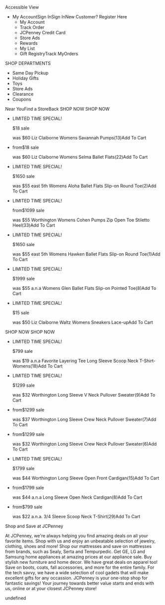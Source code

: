 Accessible View

*   My AccountSign InSign InNew Customer? Register Here
    *   My Account
    *   Track Order
    *   JCPenney Credit Card
    *   Store Ads
    *   Rewards
    *   My List
    *   Gift RegistryTrack MyOrders

SHOP DEPARTMENTS

*   Same Day Pickup
*   Holiday Gifts
*   Toys
*   Store Ads
*   Clearance
*   Coupons

Near YouFind a StoreBack SHOP NOW SHOP NOW

*   LIMITED TIME SPECIAL!
    
    $18 sale
    
    was $60 Liz Claiborne Womens Savannah Pumps(13)Add To Cart
*   from$18 sale
    
    was $60 Liz Claiborne Womens Selma Ballet Flats(22)Add To Cart
*   LIMITED TIME SPECIAL!
    
    $1650 sale
    
    was $55 east 5th Womens Aloha Ballet Flats Slip-on Round Toe(2)Add To Cart
*   LIMITED TIME SPECIAL!
    
    from$1099 sale
    
    was $55 Worthington Womens Cohen Pumps Zip Open Toe Stiletto Heel(33)Add To Cart
*   LIMITED TIME SPECIAL!
    
    $1650 sale
    
    was $55 east 5th Womens Hawken Ballet Flats Slip-on Round Toe(1)Add To Cart
*   LIMITED TIME SPECIAL!
    
    $1999 sale
    
    was $55 a.n.a Womens Glen Ballet Flats Slip-on Pointed Toe(8)Add To Cart
*   LIMITED TIME SPECIAL!
    
    $15 sale
    
    was $50 Liz Claiborne Waltz Womens Sneakers Lace-upAdd To Cart

SHOP NOW SHOP NOW

*   LIMITED TIME SPECIAL!
    
    $799 sale
    
    was $19 a.n.a Favorite Layering Tee Long Sleeve Scoop Neck T-Shirt-Womens(18)Add To Cart
*   LIMITED TIME SPECIAL!
    
    $1299 sale
    
    was $32 Worthington Long Sleeve V Neck Pullover Sweater(9)Add To Cart
*   from$1299 sale
    
    was $37 Worthington Long Sleeve Crew Neck Pullover Sweater(7)Add To Cart
*   from$1299 sale
    
    was $32 Worthington Long Sleeve Crew Neck Pullover Sweater(6)Add To Cart
*   LIMITED TIME SPECIAL!
    
    $1799 sale
    
    was $44 Worthington Long Sleeve Open Front Cardigan(15)Add To Cart
*   from$1799 sale
    
    was $44 a.n.a Long Sleeve Open Neck Cardigan(8)Add To Cart
*   from$799 sale
    
    was $22 a.n.a. 3/4 Sleeve Scoop Neck T-Shirt(29)Add To Cart

Shop and Save at JCPenney

At JCPenney, we're always helping you find amazing deals on all your favorite items. Shop with us and enjoy an unbeatable selection of jewelry, clothing, shoes and more! Shop our mattresses and save on mattresses from brands, such as Sealy, Serta and Tempurpedic. Get GE, LG and Samsung home appliances at amazing prices at our appliance sale. Buy stylish new furniture and home decor. We have great deals on apparel too! Save on boots, coats, fall accessories, and more for the entire family. For the tech savvy, we have a wide selection of cool gadets that will make excellent gifts for any occassion. JCPenney is your one-stop shop for fantastic savings! Your journey towards better value starts and ends with us, online or at your closest JCPenney store!

undefined